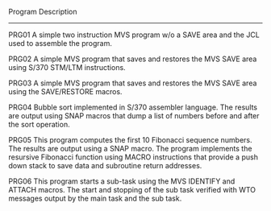 Program                 Description
-------                 -----------
PRG01                   A simple two instruction MVS program w/o a
                        SAVE area and the JCL used to assemble the program.

PRG02                   A simple MVS program that saves and restores the
                        MVS SAVE area using S/370 STM/LTM instructions.

PRG03                   A simple MVS program that saves and restores the MVS
                        SAVE area using the SAVE/RESTORE macros.

PRG04                   Bubble sort implemented in S/370 assembler language. The
                        results are output using SNAP macros that dump a list
                        of numbers before and after the sort operation.

PRG05                   This program computes the first 10 Fibonacci sequence
                        numbers. The results are output using a SNAP macro.
                        The program implements the resursive Fibonacci function
                        using MACRO instructions that provide a push down stack
                        to save data and subroutine return addresses.

PRG06                   This program starts a sub-task using the MVS IDENTIFY and 
                        ATTACH macros. The start and stopping of the sub task
                        verified with WTO messages output by the main task and
                        the sub task.

  
